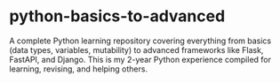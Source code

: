 # python-basics-to-advanced
A complete Python learning repository covering everything from basics (data types, variables, mutability) to advanced frameworks like Flask, FastAPI, and Django. This is my 2-year Python experience compiled for learning, revising, and helping others.
